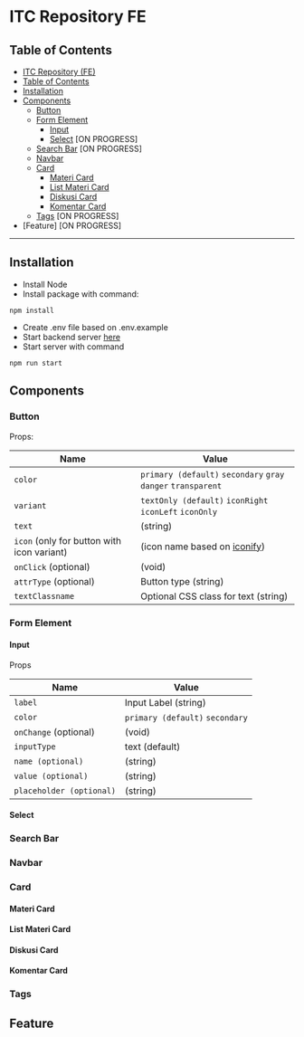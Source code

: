 # ITC Repository FE

## Table of Contents

- [ITC Repository (FE)](#itc-repository-fe)
- [Table of Contents](#table-of-contents)
- [Installation](#installation)
- [Components](#component)
	- [Button](#button)
	- [Form Element](#form-element)
		- [Input](#input)
		- [Select](select) [ON PROGRESS]
	- [Search Bar](#search-bar) [ON PROGRESS]
	- [Navbar](#navbar)
	- [Card](#card)
		- [Materi Card](#materi-card)
		- [List Materi Card](#list-materi-card)
		- [Diskusi Card](#diskusi-card)
		- [Komentar Card](#komentar-card)
	- [Tags](#tags) [ON PROGRESS]
- [Feature] [ON PROGRESS]

---

## Installation

 - Install Node
 - Install package with command:
 
 ```text
npm install
```

- Create .env file based on .env.example
- Start backend server [here](https://github.com/riobintang/repo_itc/)
- Start server with command

```text
npm run start
```

## Components

### Button

Props:

| Name | Value |
|--|--|
| `color` | `primary (default)` `secondary` `gray` `danger` `transparent` |
| `variant` | `textOnly (default)` `iconRight` `iconLeft` `iconOnly` |
| `text` | (string) |
| `icon` (only for button with icon variant) | (icon name based on [iconify](https://iconify.design/)) |
| `onClick` (optional) | (void) |
| `attrType` (optional) | Button type (string) |
| `textClassname` | Optional CSS class for text (string) |

### Form Element

#### Input

Props

| Name | Value |
|--|--|
| `label` | Input Label (string) |
| `color` | `primary (default)` `secondary` |
| `onChange` (optional) | (void) |
| `inputType` | text (default) |
| `name (optional)` | (string) |
| `value (optional)` | (string) |
| `placeholder (optional)` | (string) |

#### Select

### Search Bar

### Navbar

### Card

#### Materi Card

#### List Materi Card

#### Diskusi Card

#### Komentar Card

### Tags

## Feature
